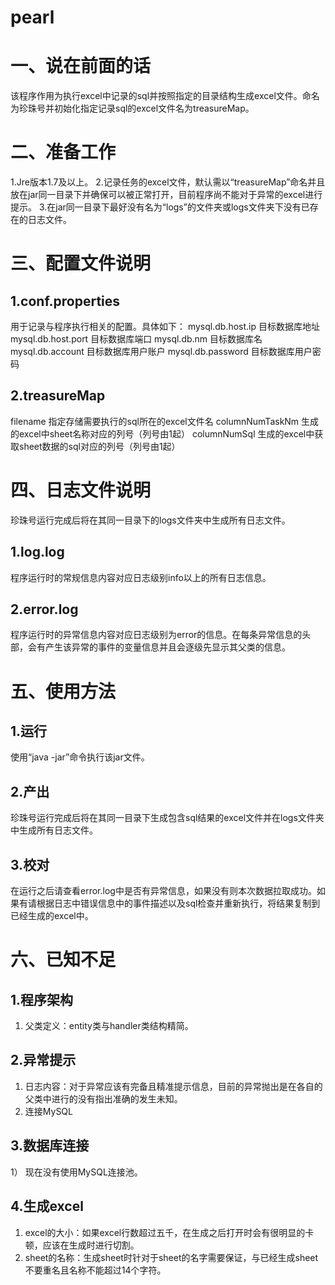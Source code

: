 # pearl


#	一、说在前面的话
该程序作用为执行excel中记录的sql并按照指定的目录结构生成excel文件。命名为珍珠号并初始化指定记录sql的excel文件名为treasureMap。

#	二、准备工作
1.Jre版本1.7及以上。
2.记录任务的excel文件，默认需以“treasureMap”命名并且放在jar同一目录下并确保可以被正常打开，目前程序尚不能对于异常的excel进行提示。
3.在jar同一目录下最好没有名为“logs”的文件夹或logs文件夹下没有已存在的日志文件。

# 三、配置文件说明
## 1.conf.properties
用于记录与程序执行相关的配置。具体如下：
mysql.db.host.ip               目标数据库地址
mysql.db.host.port           目标数据库端口
mysql.db.nm                      目标数据库名
mysql.db.account              目标数据库用户账户
mysql.db.password           目标数据库用户密码
## 2.treasureMap
filename                            指定存储需要执行的sql所在的excel文件名
columnNumTaskNm      生成的excel中sheet名称对应的列号（列号由1起）
columnNumSql               生成的excel中获取sheet数据的sql对应的列号（列号由1起）
# 四、日志文件说明
珍珠号运行完成后将在其同一目录下的logs文件夹中生成所有日志文件。
## 1.log.log
程序运行时的常规信息内容对应日志级别info以上的所有日志信息。
## 2.error.log
程序运行时的异常信息内容对应日志级别为error的信息。在每条异常信息的头部，会有产生该异常的事件的变量信息并且会逐级先显示其父类的信息。

# 五、使用方法
## 1.运行
使用“java -jar”命令执行该jar文件。
## 2.产出
珍珠号运行完成后将在其同一目录下生成包含sql结果的excel文件并在logs文件夹中生成所有日志文件。
## 3.校对
在运行之后请查看error.log中是否有异常信息，如果没有则本次数据拉取成功。如果有请根据日志中错误信息中的事件描述以及sql检查并重新执行，将结果复制到已经生成的excel中。

# 六、已知不足
## 1.程序架构
1)	父类定义：entity类与handler类结构精简。
## 2.异常提示
1)	日志内容：对于异常应该有完备且精准提示信息，目前的异常抛出是在各自的父类中进行的没有指出准确的发生未知。
2)	连接MySQL
## 3.数据库连接
1） 现在没有使用MySQL连接池。
## 4.生成excel
1)	excel的大小：如果excel行数超过五千，在生成之后打开时会有很明显的卡顿，应该在生成时进行切割。
2)	sheet的名称：生成sheet时针对于sheet的名字需要保证，与已经生成sheet不要重名且名称不能超过14个字符。
